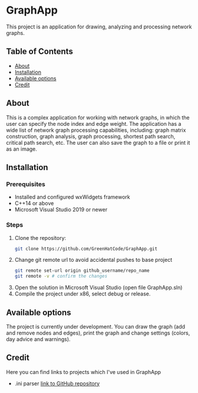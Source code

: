 # GraphApp
This project is an application for drawing, analyzing and processing network graphs.

## Table of Contents

- [About](#about)
- [Installation](#installation)
- [Available options](#available-options)
- [Credit](#credit)

## About

This is a complex application for working with network graphs, in which the user can specify the node index and edge weight. The application has a wide list of network graph processing capabilities, including: graph matrix construction, graph analysis, graph processing, shortest path search, critical path search, etc. The user can also save the graph to a file or print it as an image.

## Installation

### Prerequisites

- Installed and configured wxWidgets framework
- C++14 or above
- Microsoft Visual Studio 2019 or newer

### Steps

1. Clone the repository:
    ```bash
    git clone https://github.com/GreenHatCode/GraphApp.git
    ```
2.  Change git remote url to avoid accidental pushes to base project
    ```bash
    git remote set-url origin github_username/repo_name
    git remote -v # confirm the changes
    ```
3. Open the solution in Microsoft Visual Studio (open file GraphApp.sln)
4. Compile the project under x86, select debug or release. 

## Available options
The project is currently under development. You can draw the graph (add and remove nodes and edges), print the graph and change settings (colors, day advice and warnings).

## Credit
Here you can find links to projects which I've used in GraphApp
- .ini parser [link to GitHub repository](https://github.com/metayeti/mINI/tree/master)


